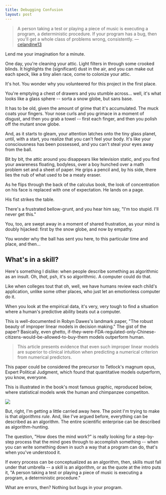 ```yaml
---
title: Debugging Confusion
layout: post
---
```


> A person taking a test or playing a piece of music is executing a program, a
> deterministic procedure.  If your program has a bug, then you'll get a whole
> class of problems wrong, consistently.
<span id="quote-attribute">—<a href="http://celandine13.livejournal.com/33599.html">celandine13</a></span>

Lend me your imagination for a minute.

One day, you're cleaning your attic. Light filters in through some crooked
blinds. It highlights the (significant) dust in the air, and you can make out
each speck, like a tiny alien race, come to colonize your attic. 

It's hot. You wonder why you volunteered for this project in the first place.

You're emptying a chest of drawers and you stumble across... well, it's what
looks like a glass sphere -- sorta a snow globe, but sans base.

It has to be old, given the amount of grime that it's accumulated. The muck
coats your fingers. Your nose curls and you grimace in a moment of disgust, and then you grab a
towel -- first each finger, and then you polish off the mutant snow
globe.

And, as it starts to gleam, your attention latches onto the tiny glass planet,
until, with a start, you realize that you can't feel your body. It's like your
consciousness has been possessed, and you can't steal your eyes away from the
ball.

Bit by bit, the attic around you disappears like television static, and you find your awareness floating,
bodyless, over a boy hunched over a math problem set and a sheet of paper. He
grips a pencil and, by his side, there lies the nub of what used to be a meaty
eraser.

As he flips through the back of the calculus book, the look of concentration on
his face is replaced with one of expectation. He lands on a page. 

His fist strikes the table.

There's a frustrated bellow-grunt, and you hear him say, "I'm too stupid. I'll
never get this."

You, too, are swept away in a moment of shared frustration, as your mind is
doubly hijacked: first by the snow globe, and now by empathy.

You wonder why the ball has sent you here, to this particular time and place,
and then...

## What's in a skill? 

Here's something I dislike: when people describe something as algorithmic as an
insult. Oh, *that*, psh, it's so algorithmic. A computer could do that.

Like when colleges tout that oh, well, we have humans review each child's
application, unlike some other places, who just let an emotionless computer do
it.

When you look at the empirical data, it's very, very tough to find a
situation where a human's predictive ability beats out a computer. 

This is well-documented in Robyn Dawes's landmark paper, "The robust beauty of
improper linear models in decision making." The gist of the paper? Basically,
even ghetto,
if-they-were-FDA-regulated-only-Chinese-citizens-would-be-allowed-to-buy-them
models outperform human.

> This article presents evidence that even such improper linear models are
> superior to clinical intuition when predicting a numerical criterion from
> numerical predictors. 
  
This paper could be considered the precursor to Tetlock's magnum opus, Expert
Political Judgment, which found that quantitative models outperform, you know,
everyone.

This is illustrated in the book's most famous graphic, reproduced below, where
statistical models wrek the human and chimpanzee competiton.

![](/img/expert-political-judgment.png)

But, right, I'm getting a little carried away here. The point I'm trying to make
is that *algorithms rule*. And, like I've argued before, everything can be
described as an algorithm. The entire scientific enterprise can be described as
algorithm-hunting.

The question, "How does the mind work?" is really looking for a step-by-step
process that the mind goes through to accomplish something -- when you can write
something down in such a way that a program can do, that's when you've
understood it.

If every process can be conceptualized as an algorithm, then, skills must fall
under that umbrella -- a skill is an algorithm, or as the quote at the intro
puts it, "A person taking a test or playing a piece of music is executing a
program, a deterministic procedure."

What are errors, then? Nothing but bugs in your program.

##
